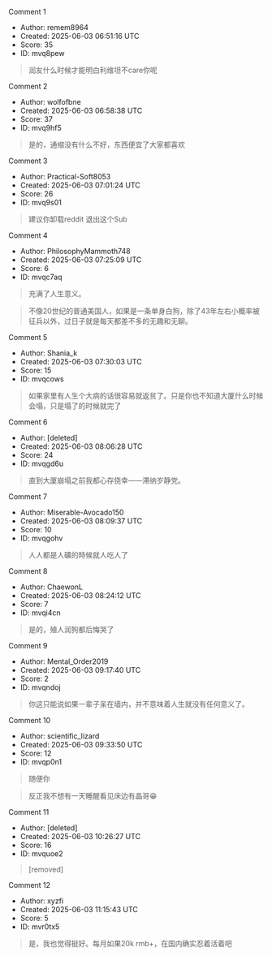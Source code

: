 Comment 1

- Author: remem8964
- Created: 2025-06-03 06:51:16 UTC
- Score: 35
- ID: mvq8pew

> 润友什么时候才能明白利维坦不care你呢

Comment 2

- Author: wolfofbne
- Created: 2025-06-03 06:58:38 UTC
- Score: 37
- ID: mvq9hf5

> 是的，通缩没有什么不好，东西便宜了大家都喜欢

Comment 3

- Author: Practical-Soft8053
- Created: 2025-06-03 07:01:24 UTC
- Score: 26
- ID: mvq9s01

> 建议你卸载reddit 退出这个Sub

Comment 4

- Author: PhilosophyMammoth748
- Created: 2025-06-03 07:25:09 UTC
- Score: 6
- ID: mvqc7aq

> 充满了人生意义。

> 不像20世纪的普通美国人，如果是一条单身白狗，除了43年左右小概率被征兵以外，过日子就是每天都差不多的无趣和无聊。

Comment 5

- Author: Shania_k
- Created: 2025-06-03 07:30:03 UTC
- Score: 15
- ID: mvqcows

> 如果家里有人生个大病的话很容易就返贫了。只是你也不知道大厦什么时候会塌，只是塌了的时候就完了

Comment 6

- Author: [deleted]
- Created: 2025-06-03 08:06:28 UTC
- Score: 24
- ID: mvqgd6u

> 直到大厦崩塌之前我都心存侥幸——滞纳岁静党。

Comment 7

- Author: Miserable-Avocado150
- Created: 2025-06-03 08:09:37 UTC
- Score: 10
- ID: mvqgohv

> 人人都是人礦的時候就人吃人了

Comment 8

- Author: ChaewonL
- Created: 2025-06-03 08:24:12 UTC
- Score: 7
- ID: mvqi4cn

> 是的，殖人润狗都后悔哭了

Comment 9

- Author: Mental_Order2019
- Created: 2025-06-03 09:17:40 UTC
- Score: 2
- ID: mvqndoj

> 你这只能说如果一辈子呆在墙内，并不意味着人生就没有任何意义了。

Comment 10

- Author: scientific_lizard
- Created: 2025-06-03 09:33:50 UTC
- Score: 12
- ID: mvqp0n1

> 随便你

> 反正我不想有一天睡醒看见床边有晶哥😁

Comment 11

- Author: [deleted]
- Created: 2025-06-03 10:26:27 UTC
- Score: 16
- ID: mvquoe2

> [removed]

Comment 12

- Author: xyzfi
- Created: 2025-06-03 11:15:43 UTC
- Score: 5
- ID: mvr0tx5

> 是，我也觉得挺好。每月如果20k rmb+，在国内确实忍着活着吧
